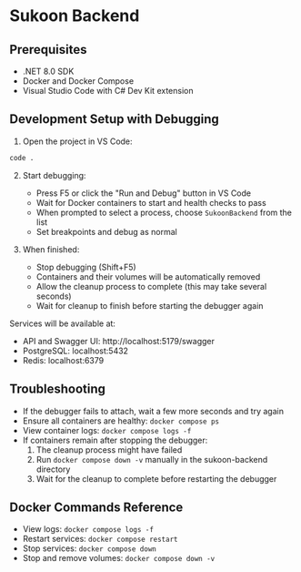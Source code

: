 # Sukoon Backend

## Prerequisites
- .NET 8.0 SDK
- Docker and Docker Compose
- Visual Studio Code with C# Dev Kit extension

## Development Setup with Debugging

1. Open the project in VS Code:
```bash
code .
```

2. Start debugging:
   - Press F5 or click the "Run and Debug" button in VS Code
   - Wait for Docker containers to start and health checks to pass
   - When prompted to select a process, choose `SukoonBackend` from the list
   - Set breakpoints and debug as normal

3. When finished:
   - Stop debugging (Shift+F5)
   - Containers and their volumes will be automatically removed
   - Allow the cleanup process to complete (this may take several seconds)
   - Wait for cleanup to finish before starting the debugger again

Services will be available at:
- API and Swagger UI: http://localhost:5179/swagger
- PostgreSQL: localhost:5432
- Redis: localhost:6379

## Troubleshooting
- If the debugger fails to attach, wait a few more seconds and try again
- Ensure all containers are healthy: `docker compose ps`
- View container logs: `docker compose logs -f`
- If containers remain after stopping the debugger:
  1. The cleanup process might have failed
  2. Run `docker compose down -v` manually in the sukoon-backend directory
  3. Wait for the cleanup to complete before restarting the debugger

## Docker Commands Reference
- View logs: `docker compose logs -f`
- Restart services: `docker compose restart`
- Stop services: `docker compose down`
- Stop and remove volumes: `docker compose down -v`
